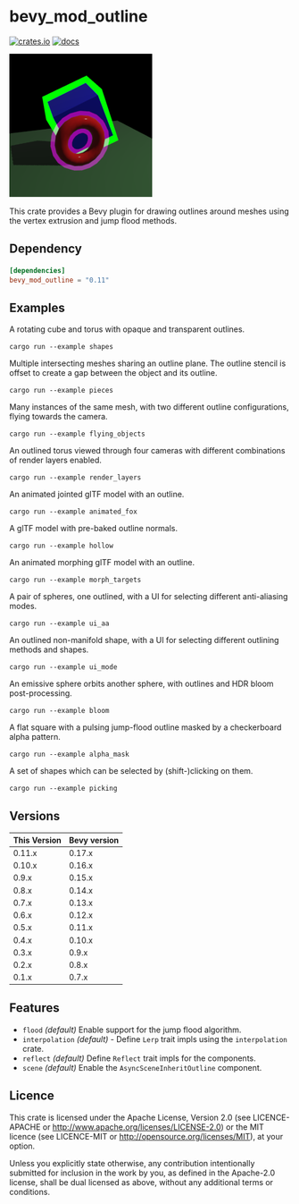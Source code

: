 # bevy_mod_outline

[![crates.io](https://img.shields.io/crates/v/bevy_mod_outline.svg)](https://crates.io/crates/bevy_mod_outline)
[![docs](https://docs.rs/bevy_mod_outline/badge.svg)](https://docs.rs/bevy_mod_outline)

![Screenshot of bevy_mod_outline's shapes example](https://github.com/bevyengine/bevy-assets/blob/main/Assets/3D/bevy_mod_outline.png?raw=true)

This crate provides a Bevy plugin for drawing outlines around meshes using the
vertex extrusion and jump flood methods.

## Dependency

```toml
[dependencies]
bevy_mod_outline = "0.11"
```

## Examples

A rotating cube and torus with opaque and transparent outlines.

```shell
cargo run --example shapes
```

Multiple intersecting meshes sharing an outline plane. The outline stencil is offset to create
a gap between the object and its outline.

```shell
cargo run --example pieces
```

Many instances of the same mesh, with two different outline configurations, flying towards the
camera.

```shell
cargo run --example flying_objects
```

An outlined torus viewed through four cameras with different combinations of render layers
enabled.

```shell
cargo run --example render_layers
```

An animated jointed glTF model with an outline.

```shell
cargo run --example animated_fox
```

A glTF model with pre-baked outline normals.

```shell
cargo run --example hollow
```

An animated morphing glTF model with an outline.

```shell
cargo run --example morph_targets
```

A pair of spheres, one outlined, with a UI for selecting different anti-aliasing modes.

```shell
cargo run --example ui_aa
```

An outlined non-manifold shape, with a UI for selecting different outlining methods and shapes.

```shell
cargo run --example ui_mode
```

An emissive sphere orbits another sphere, with outlines and HDR bloom post-processing.

```shell
cargo run --example bloom
```

A flat square with a pulsing jump-flood outline masked by a checkerboard alpha pattern.

```shell
cargo run --example alpha_mask
```

A set of shapes which can be selected by (shift-)clicking on them.

```shell
cargo run --example picking
```

## Versions

| This Version | Bevy version |
|--------------|--------------|
| 0.11.x       | 0.17.x       |
| 0.10.x       | 0.16.x       |
| 0.9.x        | 0.15.x       |
| 0.8.x        | 0.14.x       |
| 0.7.x        | 0.13.x       |
| 0.6.x        | 0.12.x       |
| 0.5.x        | 0.11.x       |
| 0.4.x        | 0.10.x       |
| 0.3.x        | 0.9.x        |
| 0.2.x        | 0.8.x        |
| 0.1.x        | 0.7.x        |

## Features

- `flood` _(default)_ Enable support for the jump flood algorithm.
- `interpolation` _(default)_ - Define `Lerp` trait impls using the
`interpolation` crate.
- `reflect` _(default)_ Define `Reflect` trait impls for the components.
- `scene` _(default)_ Enable the `AsyncSceneInheritOutline` component.

## Licence

This crate is licensed under the Apache License, Version 2.0 (see
LICENCE-APACHE or <http://www.apache.org/licenses/LICENSE-2.0>) or the MIT
licence (see LICENCE-MIT or <http://opensource.org/licenses/MIT>), at your
option.

Unless you explicitly state otherwise, any contribution intentionally submitted
for inclusion in the work by you, as defined in the Apache-2.0 license, shall
be dual licensed as above, without any additional terms or conditions.
